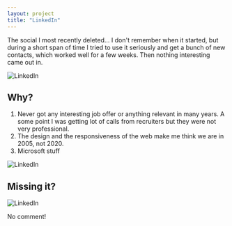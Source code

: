 ```yaml
---
layout: project
title: "LinkedIn"
---
```


The social I most recently deleted... I don't remember when it started, but during a short span of time I tried to use it seriously and get a bunch of new contacts, which worked well for a few weeks. Then nothing interesting came out in.

<img src="{{ site.url }}/figures/social/linkedin.png" class="img-responsive" alt="LinkedIn">

## Why?

1. Never got any interesting job offer or anything relevant in many years. A some point I was getting lot of calls from recruiters but they were not very professional.
2. The design and the responsiveness of the web make me think we are in 2005, not 2020.
3. Microsoft stuff

<img src="{{ site.url }}/figures/social/linkedin02.png" class="img-responsive" alt="LinkedIn">


## Missing it?

<img src="{{ site.url }}/figures/social/linkedin03.png" class="img-responsive" alt="LinkedIn">

No comment!
